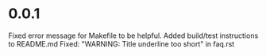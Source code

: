 # 0.0.1
Fixed error message for Makefile to be helpful.
Added build/test instructions to README.md
Fixed: "WARNING: Title underline too short" in faq.rst
